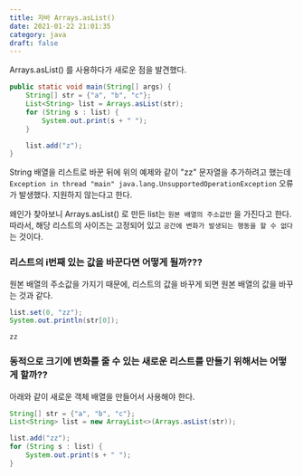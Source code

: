 ```yaml
---
title: 자바 Arrays.asList()
date: 2021-01-22 21:01:35
category: java
draft: false
---
```



Arrays.asList() 를 사용하다가 새로운 점을 발견했다. 

```java
public static void main(String[] args) {
    String[] str = {"a", "b", "c"};
    List<String> list = Arrays.asList(str);
    for (String s : list) {
        System.out.print(s + " ");
    }

    list.add("z");
}
```

String 배열을 리스트로 바꾼 뒤에  위의 예제와 같이 "zz" 문자열을 추가하려고 했는데 `Exception in thread "main" java.lang.UnsupportedOperationException` 오류가 발생했다. 지원하지 않는다고 한다. 

왜인가 찾아보니 Arrays.asList() 로 만든 list는 `원본 배열의 주소값만` 을 가진다고 한다. 따라서, 해당 리스트의 사이즈는 고정되어 있고 `공간에 변화가 발생되는 행동을 할 수 없다`는 것이다.


### 리스트의 i번째 있는 값을 바꾼다면 어떻게 될까??? 
원본 배열의 주소값을 가지기 때문에, 리스트의 값을 바꾸게 되면 원본 배열의 값을 바꾸는 것과 같다. 

```java
list.set(0, "zz");
System.out.println(str[0]);
```

```
zz
```

### 동적으로 크기에 변화를 줄 수 있는 새로운 리스트를 만들기 위해서는 어떻게 할까??
아래와 같이 새로운 객체 배열을 만들어서 사용해야 한다.

```java
String[] str = {"a", "b", "c"};
List<String> list = new ArrayList<>(Arrays.asList(str));

list.add("zz");
for (String s : list) {
    System.out.print(s + " ");
}
```